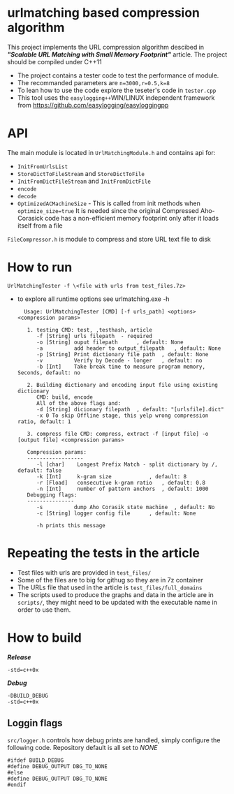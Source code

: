 # urlmatching based compression algorithm
This project implements the URL compression algorithm descibed in ***"Scalable URL Matching with Small Memory Footprint"*** article. The project should be compiled under C++11
* The project contains a tester code to test the performance of module.
* The recommanded parameters are ```n=3000,r=0.5,k=8```
* To lean how to use the code explore the teseter's code in  ```tester.cpp```
* This tool uses the ```easylogging++```WIN/LINUX independent framework from https://github.com/easylogging/easyloggingpp

# API
The main module is located in `UrlMatchingModule.h` and contains api for:
* `InitFromUrlsList` 
* `StoreDictToFileStream` and `StoreDictToFile`
* `InitFromDictFileStream` and `InitFromDictFile`
* `encode`
* `decode`
* `OptimizedACMachineSize` - This is called from init methods when `optimize_size=true` It is needed since the original Compressed Aho-Corasick code has a non-efficient memory footprint only after it loads itself from a file

`FileCompressor.h` is module to compress and store URL text file to disk

# How to run 
```UrlMatchingTester -f \<file with urls from test_files.7z>```
- to explore all runtime options see urlmatching.exe -h

        Usage: UrlMatchingTester [CMD] [-f urls_path] <options> <compression params>
        
         1. testing CMD: test, ,testhash, article
            -f [String] urls filepath  - required
            -o [String] ouput filepath		, default: None 
            -a          add header to output_filepath	, default: None 
            -p [String] Print dictionary file path	, default: None
            -v          Verify by Decode - longer	, default: no
            -b [Int]    Take break time to measure program memory, Seconds, default: no
        
         2. Building dictionary and encoding input file using existing dictionary 
            CMD: build, encode
            All of the above flags and:
            -d [String] dicionary filepath	, default: "[urlsfile].dict" 
            -x 0 To skip Offline stage, this yelp wrong compression ratio, default: 1 
        
         3. compress file CMD: compress, extract -f [input file] -o [output file] <compression params> 
        
         Compression params: 
         ------------------ 
            -l [char]    Longest Prefix Match - split dictionary by /, default: false
            -k [Int]     k-gram size			, default: 8
            -r [Fload]   consecutive k-gram ratio	, default: 0.8
            -n [Int]     number of pattern anchors	, default: 1000
         Debugging flags:
         ---------------  
            -s          dump Aho Corasik state machine	, default: No
            -c [String] logger config file		, default: None 
        
            -h prints this message


# Repeating the tests in the article
* Test files with urls are provided in ```test_files/```
* Some of the files are to big for githug so they are in 7z container
* The URLs file that used in the article is ```test_files/full_domains ```
* The scripts used to produce the graphs and data in the article are in ```scripts/```, they might need to be updated with the executable name in order to use them.

# How to build

***Release***

    -std=c++0x
    
***Debug***

    -DBUILD_DEBUG
    -std=c++0x
    
  
## Loggin flags
```src/logger.h``` controls how debug prints are handled, simply configure the following code. Repository default is all set to *NONE*
```
#ifdef BUILD_DEBUG
#define DEBUG_OUTPUT DBG_TO_NONE
#else
#define DEBUG_OUTPUT DBG_TO_NONE
#endif
```

